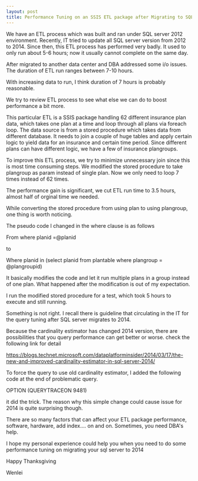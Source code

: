 ```yaml
---
layout: post
title: Performance Tuning on an SSIS ETL package after Migrating to SQL Server 2014 
---
```


We have an ETL process which was built and ran under SQL server 2012 environment. Recently, IT tried to update all SQL server version from 2012 to 2014. Since then, this ETL process has performed very badly. It used to only run about 5-6 hours; now it usually cannot complete on the same day. 

After migrated to another data center and DBA addressed some i/o issues. The duration of ETL run ranges between 7-10 hours. 

With increasing data to run, I think duration of 7 hours is probably reasonable. 

We try to review ETL process to see what else we can do to boost performance a bit more.

This particular ETL is a SSIS package handling 62 different insurance plan data, which takes one plan at a time and loop through all plans via foreach loop. The data source is from a stored procedure which takes data from different database. It needs to join a couple of huge tables and apply certain logic to yield data for an insurance and certain time period. Since different plans can have different logic, we have a few of insurance plangroups. 

To improve this ETL process, we try to minimize unnecessary join since this is most time consuming steps.  We modified the stored procedure to take plangroup as param instead of single plan. Now we only need to loop 7 times instead of 62 times. 

The performance gain is significant, we cut ETL run time to 3.5 hours, almost half of orginal time we needed.

While converting the stored procedure from using plan to using plangroup, one thing is worth noticing. 

The pseudo code I changed in the where clause is as follows

From 
where planid =@planid

to 

Where planid in (select planid from plantable where plangroup = @plangroupid) 


It basically modifies the code and let it run multiple plans in a group instead of one plan.  What happened after the modification is out of my expectation. 

I run the modified stored procedure for a test, which took 5 hours to execute and still running. 

Something is not right.  I recall there is guideline that circulating in the IT for the query tuning after SQL server migrates to 2014. 

Because the cardinality estimator has changed 2014 version, there are possibilities that you query performance can get better or worse.  check the following link for detail

<https://blogs.technet.microsoft.com/dataplatforminsider/2014/03/17/the-new-and-improved-cardinality-estimator-in-sql-server-2014/>

To force the query to use old cardinality estimator, I added the following code at the end of problematic query.

OPTION (QUERYTRACEON 9481)

it did the trick.  The reason why this simple change could cause issue for 2014 is quite surprising though.

There are so many factors that can affect your ETL package performance, software, hardware, add index.... on and on.  Sometimes, you need DBA's help. 

I hope my personal experience could help you when you need to do some performance tuning on migrating your sql server to 2014

Happy Thanksgiving

Wenlei
